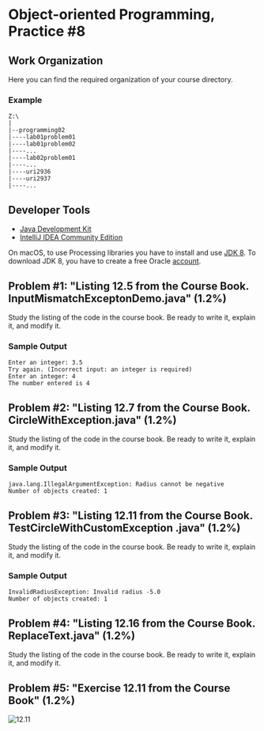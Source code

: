 Object-oriented Programming, Practice #8
========================================

## Work Organization

Here you can find the required organization of your course directory.

### Example

```
Z:\
|
|--programming02
|----lab01problem01
|----lab01problem02
|----...
|----lab02problem01
|----...
|----uri2936
|----uri2937
|----...
```

## Developer Tools

* [Java Development Kit](https://www.oracle.com/technetwork/java/javase/downloads/jdk12-downloads-5295953.html)
* [IntelliJ IDEA Community Edition](https://www.jetbrains.com/idea/)

On macOS, to use Processing libraries you have to install and use
[JDK 8](https://www.oracle.com/technetwork/java/javase/downloads/jdk8-downloads-2133151.html).
To download JDK 8, you have to create a free Oracle [account](https://oracle.com).

## Problem #1: "Listing 12.5 from the Course Book. InputMismatchExceptonDemo.java" (1.2%)

Study the listing of the code in the course book. Be ready to write it, explain it, and modify it.

### Sample Output

```
Enter an integer: 3.5
Try again. (Incorrect input: an integer is required)
Enter an integer: 4
The number entered is 4
```

## Problem #2: "Listing 12.7 from the Course Book. CircleWithException.java" (1.2%)

Study the listing of the code in the course book. Be ready to write it, explain it, and modify it.

### Sample Output

```
java.lang.IllegalArgumentException: Radius cannot be negative
Number of objects created: 1
```

## Problem #3: "Listing 12.11 from the Course Book. TestCircleWithCustomException .java" (1.2%)

Study the listing of the code in the course book. Be ready to write it, explain it, and modify it.

### Sample Output

```
InvalidRadiusException: Invalid radius -5.0
Number of objects created: 1
```

## Problem #4: "Listing 12.16 from the Course Book. ReplaceText.java" (1.2%)

Study the listing of the code in the course book. Be ready to write it, explain it, and modify it.

## Problem #5: "Exercise 12.11 from the Course Book" (1.2%)

![12.11](https://i.imgur.com/12hdEbB.png)
